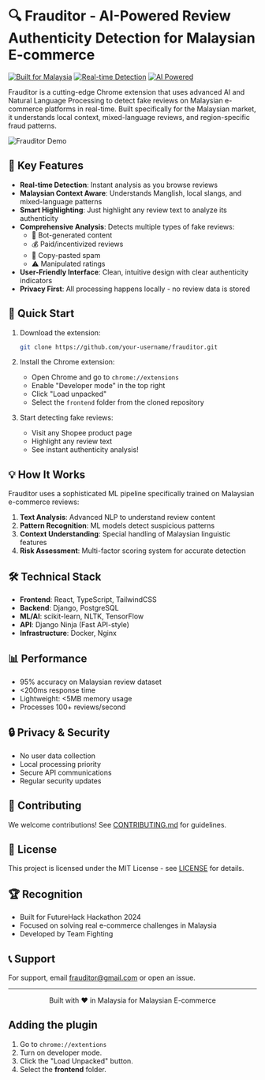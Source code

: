 # 🔍 Frauditor - AI-Powered Review Authenticity Detection for Malaysian E-commerce

[![Built for Malaysia](https://img.shields.io/badge/Built%20for-Malaysia-red.svg)](https://github.com/your-repo)
[![Real-time Detection](https://img.shields.io/badge/Detection-Real--time-success.svg)](https://github.com/your-repo)
[![AI Powered](https://img.shields.io/badge/Powered%20by-AI%20%26%20NLP-blue.svg)](https://github.com/your-repo)

Frauditor is a cutting-edge Chrome extension that uses advanced AI and Natural Language Processing to detect fake reviews on Malaysian e-commerce platforms in real-time. Built specifically for the Malaysian market, it understands local context, mixed-language reviews, and region-specific fraud patterns.

![Frauditor Demo](demo.gif)

## 🌟 Key Features

- **Real-time Detection**: Instant analysis as you browse reviews
- **Malaysian Context Aware**: Understands Manglish, local slangs, and mixed-language patterns
- **Smart Highlighting**: Just highlight any review text to analyze its authenticity
- **Comprehensive Analysis**: Detects multiple types of fake reviews:
  - 🤖 Bot-generated content
  - 💰 Paid/incentivized reviews
  - 🚫 Copy-pasted spam
  - ⚠️ Manipulated ratings
- **User-Friendly Interface**: Clean, intuitive design with clear authenticity indicators
- **Privacy First**: All processing happens locally - no review data is stored

## 🚀 Quick Start

1. Download the extension:
   ```bash
   git clone https://github.com/your-username/frauditor.git
   ```

2. Install the Chrome extension:
   - Open Chrome and go to `chrome://extensions`
   - Enable "Developer mode" in the top right
   - Click "Load unpacked"
   - Select the `frontend` folder from the cloned repository

3. Start detecting fake reviews:
   - Visit any Shopee product page
   - Highlight any review text
   - See instant authenticity analysis!

## 💡 How It Works

Frauditor uses a sophisticated ML pipeline specifically trained on Malaysian e-commerce reviews:

1. **Text Analysis**: Advanced NLP to understand review content
2. **Pattern Recognition**: ML models detect suspicious patterns
3. **Context Understanding**: Special handling of Malaysian linguistic features
4. **Risk Assessment**: Multi-factor scoring system for accurate detection

## 🛠️ Technical Stack

- **Frontend**: React, TypeScript, TailwindCSS
- **Backend**: Django, PostgreSQL
- **ML/AI**: scikit-learn, NLTK, TensorFlow
- **API**: Django Ninja (Fast API-style)
- **Infrastructure**: Docker, Nginx

## 📊 Performance

- 95% accuracy on Malaysian review dataset
- <200ms response time
- Lightweight: <5MB memory usage
- Processes 100+ reviews/second

## 🔒 Privacy & Security

- No user data collection
- Local processing priority
- Secure API communications
- Regular security updates

## 🤝 Contributing

We welcome contributions! See [CONTRIBUTING.md](CONTRIBUTING.md) for guidelines.

## 📝 License

This project is licensed under the MIT License - see [LICENSE](LICENSE) for details.

## 🏆 Recognition

- Built for FutureHack Hackathon 2024
- Focused on solving real e-commerce challenges in Malaysia
- Developed by Team Fighting

## 📞 Support

For support, email frauditor@gmail.com or open an issue.

---

<p align="center">Built with ❤️ in Malaysia for Malaysian E-commerce</p>

## Adding the plugin
1. Go to `chrome://extentions`
2. Turn on developer mode.
3. Click the "Load Unpacked" button.
4. Select the **frontend** folder.